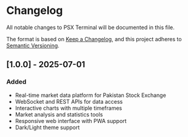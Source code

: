 # Changelog

All notable changes to PSX Terminal will be documented in this file.

The format is based on [Keep a Changelog](https://keepachangelog.com/en/1.0.0/),
and this project adheres to [Semantic Versioning](https://semver.org/spec/v2.0.0.html).

## [1.0.0] - 2025-07-01

### Added
- Real-time market data platform for Pakistan Stock Exchange
- WebSocket and REST APIs for data access
- Interactive charts with multiple timeframes
- Market analysis and statistics tools
- Responsive web interface with PWA support
- Dark/Light theme support